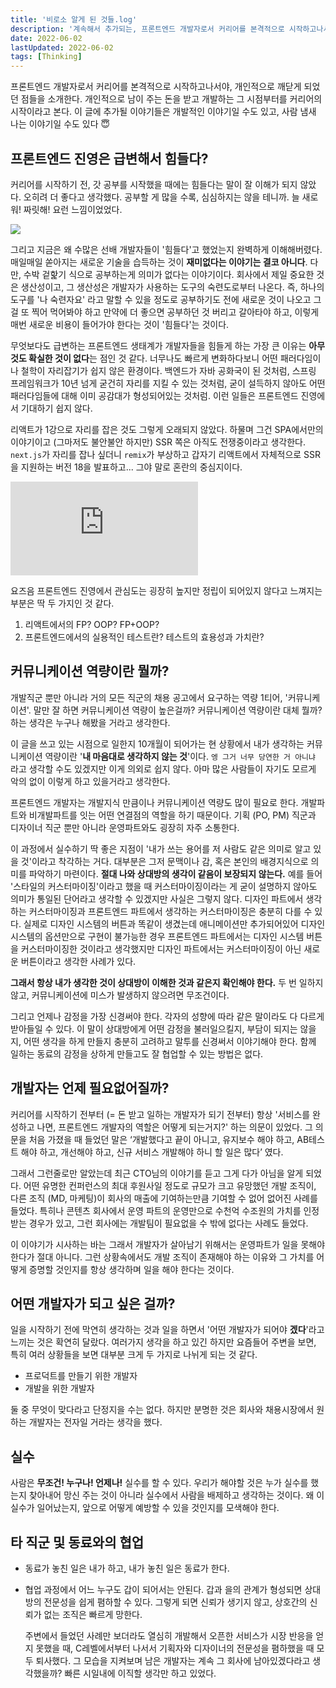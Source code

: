```yaml
---
title: '비로소 알게 된 것들.log'
description: '계속해서 추가되는, 프론트엔드 개발자로서 커리어를 본격적으로 시작하고나서야 깨달았던 점들을 소개한다. 개발적인 이야기일 수도 있고, 사람 냄새 나는 이야기일 수도 있다 😇'
date: 2022-06-02
lastUpdated: 2022-06-02
tags: [Thinking]
---
```


프론트엔드 개발자로서 커리어를 본격적으로 시작하고나서야, 개인적으로 깨닫게 되었던 점들을 소개한다. 개인적으로 남이 주는 돈을 받고 개발하는 그 시점부터를 커리어의 시작이라고 본다. 이 글에 추가될 이야기들은 개발적인 이야기일 수도 있고, 사람 냄새 나는 이야기일 수도 있다 😇

## 프론트엔드 진영은 급변해서 힘들다?

커리어를 시작하기 전, 갓 공부를 시작했을 때에는 힘들다는 말이 잘 이해가 되지 않았다. 오히려 더 좋다고 생각했다. 공부할 게 많을 수록, 심심하지는 않을 테니까. 늘 새로워! 짜릿해! 요런 느낌이었었다.

![](https://mblogthumb-phinf.pstatic.net/MjAyMTAzMTlfMjI1/MDAxNjE2MTIzMjg1ODQ1.j026gEYYnhFUdpZoRTblY2JnKT9dCDeT9cfBQ7T5rqcg.2Q1cfQj1t1EKUdxxPk1b8cseZ41cen98hEO47mW88Xsg.JPEG.pooh930304/1616122442207.jpeg?type=w800)

그리고 지금은 왜 수많은 선배 개발자들이 '힘들다'고 했었는지 완벽하게 이해해버렸다. 매일매일 쏟아지는 새로운 기술을 습득하는 것이 **재미없다는 이야기는 결코 아니다**. 다만, 수박 겉핥기 식으로 공부하는게 의미가 없다는 이야기이다. 회사에서 제일 중요한 것은 생산성이고, 그 생산성은 개발자가 사용하는 도구의 숙련도로부터 나온다. 즉, 하나의 도구를 '나 숙련자요' 라고 말할 수 있을 정도로 공부하기도 전에 새로운 것이 나오고 그걸 또 찍어 먹어봐야 하고 만약에 더 좋으면 공부하던 것 버리고 갈아타야 하고, 이렇게 매번 새로운 비용이 들어가야 한다는 것이 '힘들다'는 것이다.

무엇보다도 급변하는 프론트엔드 생태계가 개발자들을 힘들게 하는 가장 큰 이유는 **아무것도 확실한 것이 없다**는 점인 것 같다. 너무나도 빠르게 변화하다보니 어떤 패러다임이나 철학이 자리잡기가 쉽지 않은 환경이다. 백엔드가 자바 공화국이 된 것처럼, 스프링 프레임워크가 10년 넘게 굳건히 자리를 지킬 수 있는 것처럼, 굳이 설득하지 않아도 어떤 패러다임들에 대해 이미 공감대가 형성되어있는 것처럼. 이런 일들은 프론트엔드 진영에서 기대하기 쉽지 않다.

리액트가 1강으로 자리를 잡은 것도 그렇게 오래되지 않았다. 하물며 그건 SPA에서만의 이야기이고 (그마저도 불안불안 하지만) SSR 쪽은 아직도 전쟁중이라고 생각한다. `next.js`가 자리를 잡나 싶더니 `remix`가 부상하고 갑자기 리액트에서 자체적으로 SSR을 지원하는 버전 18을 발표하고... 그야 말로 혼란의 중심지이다.

![](https://jjalbang.today/action/jjalbang_download.php?cnum=1iM)

요즈음 프론트엔드 진영에서 관심도는 굉장히 높지만 정립이 되어있지 않다고 느껴지는 부분은 딱 두 가지인 것 같다.

1. 리액트에서의 FP? OOP? FP+OOP?
2. 프론트엔드에서의 실용적인 테스트란? 테스트의 효용성과 가치란?

## 커뮤니케이션 역량이란 뭘까?

개발직군 뿐만 아니라 거의 모든 직군의 채용 공고에서 요구하는 역량 1티어, '커뮤니케이션'. 말만 잘 하면 커뮤니케이션 역량이 높은걸까? 커뮤니케이션 역량이란 대체 뭘까? 하는 생각은 누구나 해봤을 거라고 생각한다.

이 글을 쓰고 있는 시점으로 일한지 10개월이 되어가는 현 상황에서 내가 생각하는 커뮤니케이션 역량이란 '**내 마음대로 생각하지 않는 것**'이다. `엥 그거 너무 당연한 거 아니냐` 라고 생각할 수도 있겠지만 이게 의외로 쉽지 않다. 아마 많은 사람들이 자기도 모르게 악의 없이 이렇게 하고 있을거라고 생각한다.

프론트엔드 개발자는 개발지식 만큼이나 커뮤니케이션 역량도 많이 필요로 한다. 개발파트와 비개발파트를 잇는 어떤 연결점의 역할을 하기 때문이다. 기획 (PO, PM) 직군과 디자이너 직군 뿐만 아니라 운영파트와도 굉장히 자주 소통한다.

이 과정에서 실수하기 딱 좋은 지점이 '내가 쓰는 용어를 저 사람도 같은 의미로 알고 있을 것'이라고 착각하는 거다. 대부분은 그저 문맥이나 감, 혹은 본인의 배경지식으로 의미를 파악하기 마련이다. **절대 나와 상대방의 생각이 같음이 보장되지 않는다.** 예를 들어 '스타일의 커스터마이징'이라고 했을 때 커스터마이징이라는 게 굳이 설명하지 않아도 의미가 통일된 단어라고 생각할 수 있겠지만 사실은 그렇지 않다. 디자인 파트에서 생각하는 커스터마이징과 프론트엔드 파트에서 생각하는 커스터마이징은 충분히 다를 수 있다. 실제로 디자인 시스템의 버튼과 똑같이 생겼는데 애니메이션만 추가되어있어 디자인 시스템의 옵션만으로 구현이 불가능한 경우 프론트엔드 파트에서는 디자인 시스템 버튼을 커스터마이징한 것이라고 생각했지만 디자인 파트에서는 커스터마이징이 아닌 새로운 버튼이라고 생각한 사례가 있다.

**그래서 항상 내가 생각한 것이 상대방이 이해한 것과 같은지 확인해야 한다.** 두 번 일하지 않고, 커뮤니케이션에 미스가 발생하지 않으려면 무조건이다.

그리고 언제나 감정을 가장 신경써야 한다. 각자의 성향에 따라 같은 말이라도 다 다르게 받아들일 수 있다. 이 말이 상대방에게 어떤 감정을 불러일으킬지, 부담이 되지는 않을지, 어떤 생각을 하게 만들지 충분히 고려하고 말투를 신경써서 이야기해야 한다. 함께 일하는 동료의 감정을 상하게 만들고도 잘 협업할 수 있는 방법은 없다.

## 개발자는 언제 필요없어질까?

커리어를 시작하기 전부터 (= 돈 받고 일하는 개발자가 되기 전부터) 항상 '서비스를 완성하고 나면, 프론트엔드 개발자의 역할은 어떻게 되는거지?' 하는 의문이 있었다. 그 의문을 처음 가졌을 때 들었던 말은 ‘개발했다고 끝이 아니고, 유지보수 해야 하고, AB테스트 해야 하고, 개선해야 하고, 신규 서비스 개발해야 하니 할 일은 많다’ 였다.

그래서 그런줄로만 알았는데 최근 CTO님의 이야기를 듣고 그게 다가 아님을 알게 되었다. 어떤 유명한 컨퍼런스의 최대 후원사일 정도로 규모가 크고 유망했던 개발 조직이, 다른 조직 (MD, 마케팅)이 회사의 매출에 기여하는만큼 기여할 수 없어 없어진 사례를 들었다. 특히나 콘텐츠 회사에서 운영 파트의 운영만으로 수천억 수조원의 가치를 인정받는 경우가 있고, 그런 회사에는 개발팀이 필요없을 수 밖에 없다는 사례도 들었다.

이 이야기가 시사하는 바는 그래서 개발자가 살아남기 위해서는 운영파트가 일을 못해야 한다가 절대 아니다. 그런 상황속에서도 개발 조직이 존재해야 하는 이유와 그 가치를 어떻게 증명할 것인지를 항상 생각하며 일을 해야 한다는 것이다.

## 어떤 개발자가 되고 싶은 걸까?

일을 시작하기 전에 막연히 생각하는 것과 일을 하면서 '어떤 개발자가 되어야 **겠다**'라고 느끼는 것은 확연히 달랐다. 여러가지 생각을 하고 있긴 하지만 요즘들어 주변을 보면, 특히 여러 상황들을 보면 대부분 크게 두 가지로 나뉘게 되는 것 같다.

- 프로덕트를 만들기 위한 개발자
- 개발을 위한 개발자

둘 중 무엇이 맞다라고 단정지을 수는 없다. 하지만 분명한 것은 회사와 채용시장에서 원하는 개발자는 전자일 거라는 생각을 했다.

## 실수

사람은 **무조건! 누구나! 언제나!** 실수를 할 수 있다. 우리가 해야할 것은 누가 실수를 했는지 찾아내어 망신 주는 것이 아니라 실수에서 사람을 배제하고 생각하는 것이다. 왜 이 실수가 일어났는지, 앞으로 어떻게 예방할 수 있을 것인지를 모색해야 한다.

## 타 직군 및 동료와의 협업

- 동료가 놓친 일은 내가 하고, 내가 놓친 일은 동료가 한다.

- 협업 과정에서 어느 누구도 갑이 되어서는 안된다. 갑과 을의 관계가 형성되면 상대방의 전문성을 쉽게 폄하할 수 있다. 그렇게 되면 신뢰가 생기지 않고, 상호간의 신뢰가 없는 조직은 빠르게 망한다.

  주변에서 들었던 사례만 보더라도 열심히 개발해서 오픈한 서비스가 시장 반응을 얻지 못했을 때, C레벨에서부터 나서서 기획자와 디자이너의 전문성을 폄하했을 때 모두 퇴사했다. 그 모습을 지켜보며 남은 개발자는 계속 그 회사에 남아있겠다라고 생각했을까? 빠른 시일내에 이직할 생각만 하고 있었다.
